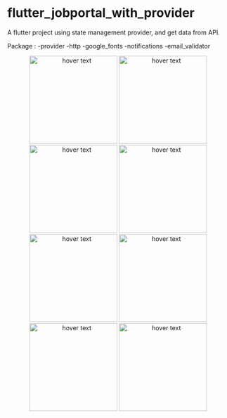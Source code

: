 # flutter_jobportal_with_provider

A flutter project using state management provider, and get data from API.

Package : -provider
          -http
          -google_fonts
          -notifications
          -email_validator


<p align="center">
  <img src="https://user-images.githubusercontent.com/74084664/204483845-63439f68-493c-49ec-8e97-2e9e81cf2c82.jpeg" width="200" title="hover text">
  <img src="https://user-images.githubusercontent.com/74084664/204483854-c39c0715-546c-43aa-b108-78654e9d40b9.jpeg" width="200" title="hover text">
  <img src="https://user-images.githubusercontent.com/74084664/204483858-83065fd4-a73c-465f-a12b-cd23aa456474.jpeg" width="200" title="hover text">
  <img src="https://user-images.githubusercontent.com/74084664/204483861-9c725ecf-4ccd-4190-aa57-74936415cf86.jpeg" width="200" title="hover text">
  <img src="https://user-images.githubusercontent.com/74084664/204483864-5e0e77c0-29eb-428b-ae62-5bd442de216e.jpeg" width="200" title="hover text">
  <img src="https://user-images.githubusercontent.com/74084664/204483867-cc1d3de5-22eb-410a-9506-117a3e4cfb2c.jpeg" width="200" title="hover text">
  <img src="https://user-images.githubusercontent.com/74084664/204483870-ecdb4f35-47e9-4a8b-8fb5-38df1a01a460.jpeg" width="200" title="hover text">
  <img src="https://user-images.githubusercontent.com/74084664/204483874-b1c77c65-ee05-46d2-9e6f-1158e7a08229.jpeg" width="200" title="hover text">
</p>

